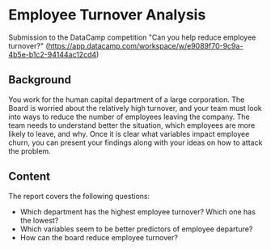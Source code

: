 # Employee Turnover Analysis
Submission to the DataCamp competition "Can you help reduce employee turnover?" (https://app.datacamp.com/workspace/w/e9089f70-9c9a-4b5e-b1c2-94144ac12cd4)

## Background
You work for the human capital department of a large corporation. The Board is worried about the relatively high turnover, and your team must look into ways to reduce the number of employees leaving the company. The team needs to understand better the situation, which employees are more likely to leave, and why. Once it is clear what variables impact employee churn, you can present your findings along with your ideas on how to attack the problem.

## Content
The report covers the following questions:
- Which department has the highest employee turnover? Which one has the lowest?
- Which variables seem to be better predictors of employee departure?
- How can the board reduce employee turnover?

